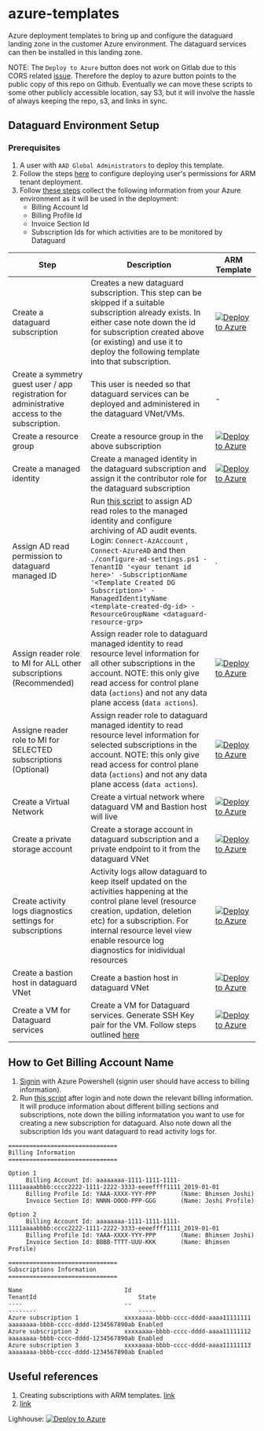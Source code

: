 # azure-templates

Azure deployment templates to bring up and configure the dataguard landing zone in the customer Azure environment. The dataguard services can then be installed in this landing zone.

NOTE: The `Deploy to Azure` button does not work on Gitlab due to this CORS related [issue](https://gitlab.com/gitlab-org/gitlab/-/issues/16732).
Therefore the deploy to azure button points to the public copy of this repo on Github. Eventually we can move these scripts to some other publicly accessible location, say S3, but it will involve the hassle of always keeping the repo, s3, and links in sync.

## Dataguard Environment Setup

### Prerequisites
1. A user with `AAD Global Administrators` to deploy this template.
2. Follow the steps [here](https://github.com/Azure/Enterprise-Scale/blob/individual/docs/EnterpriseScale-Setup-azure.md) to configure deploying user's permissions for ARM tenant deployment.
3. Follow [these steps](#how-to-get-billing-account-name) collect the following information from your Azure environment as it will be used in the deployment:
    * Billing Account Id 
    * Billing Profile Id
    * Invoice Section Id
    * Subscription Ids for which activities are to be monitored by Dataguard

| Step | Description | ARM Template |
|------| ------------| ------------ |
| Create a dataguard subscription | Creates a new dataguard subscription. This step can be skipped if a suitable subscription already exists. In either case note down the id for subscription created above (or existing) and use it to deploy the following template into that subscription.| [![Deploy to Azure](https://aka.ms/deploytoazurebutton)](https://portal.azure.com/#create/Microsoft.Template/uri/https%3A%2F%2Fraw.githubusercontent.com%2Fsachintyagi22%2Fazure-templates%2Findividual%2Ftemplates%2Fstandalone%2Fsetup-create-dataguard-subscription.json)|
| Create a symmetry guest user / app registration for administrative access to the subscription. | This user is needed so that dataguard services can be deployed and administered in the dataguard VNet/VMs. | - |
| Create a resource group | Create a resource group in the above subscription | [![Deploy to Azure](https://aka.ms/deploytoazurebutton)](https://portal.azure.com/#create/Microsoft.Template/uri/https%3A%2F%2Fraw.githubusercontent.com%2Fsachintyagi22%2Fazure-templates%2Findividual%2Ftemplates%2Fstandalone%2Fsetup-create-dataguard-resource-grp.json)
| Create a managed identity | Create a managed identity in the dataguard subscription and assign it the contributor role for the dataguard subscription| [![Deploy to Azure](https://aka.ms/deploytoazurebutton)](https://portal.azure.com/#create/Microsoft.Template/uri/https%3A%2F%2Fraw.githubusercontent.com%2Fsachintyagi22%2Fazure-templates%2Findividual%2Ftemplates%2Fstandalone%2Fsetup-create-managed-id-assign-contrib.json)
| Assign AD read permission to dataguard managed ID | Run [this script](scripts/configure-ad-settings.ps1) to assign AD read roles to the managed identity and configure archiving of AD audit events. Login: `Connect-AzAccount` , `Connect-AzureAD` and then `./configure-ad-settings.ps1 -TenantID '<your tenant id here>' -SubscriptionName '<Template Created DG Subscription>' -ManagedIdentityName <template-created-dg-id> -ResourceGroupName <dataguard-resource-grp>` | . |
| Assign reader role to MI for ALL other subscriptions (Recommended) | Assign reader role to dataguard managed identity to read resource level information for all other subscriptions in the account. NOTE: this only give read access for control plane data (`actions`) and not any data plane access (`data actions`).| [![Deploy to Azure](https://aka.ms/deploytoazurebutton)](https://portal.azure.com/#create/Microsoft.Template/uri/https%3A%2F%2Fraw.githubusercontent.com%2Fsachintyagi22%2Fazure-templates%2Findividual%2Ftemplates%2Fstandalone%2Fsetup-assign-reader-at-root.json)
| Assigne reader role to MI for SELECTED subscriptions (Optional) | Assign reader role to dataguard managed identity to read resource level information for selected subscriptions in the account. NOTE: this only give read access for control plane data (`actions`) and not any data plane access (`data actions`).| [![Deploy to Azure](https://aka.ms/deploytoazurebutton)](https://portal.azure.com/#create/Microsoft.Template/uri/https%3A%2F%2Fraw.githubusercontent.com%2Fsachintyagi22%2Fazure-templates%2Findividual%2Ftemplates%2Fstandalone%2Fsetup-assign-reader-at-subscriptions.json)
| Create a Virtual Network | Create a virtual network where dataguard VM and Bastion host will live | [![Deploy to Azure](https://aka.ms/deploytoazurebutton)](https://portal.azure.com/#create/Microsoft.Template/uri/https%3A%2F%2Fraw.githubusercontent.com%2Fsachintyagi22%2Fazure-templates%2Findividual%2Ftemplates%2Fstandalone%2Fsetup-create-virtual-network.json)
| Create a private storage account | Create a storage account in dataguard subscription and a private endpoint to it from the dataguard VNet | [![Deploy to Azure](https://aka.ms/deploytoazurebutton)](https://portal.azure.com/#create/Microsoft.Template/uri/https%3A%2F%2Fraw.githubusercontent.com%2Fsachintyagi22%2Fazure-templates%2Findividual%2Ftemplates%2Fstandalone%2Fsetup-create-storage-account.json)
| Create activity logs diagnostics settings for subscriptions | Activity logs allow dataguard to keep itself updated on the activities happening at the control plane level (resource creation, updation, deletion etc) for a subscription. For internal resource level view enable resource log diagnostics for inidividual resources | [![Deploy to Azure](https://aka.ms/deploytoazurebutton)](https://portal.azure.com/#create/Microsoft.Template/uri/https%3A%2F%2Fraw.githubusercontent.com%2Fsachintyagi22%2Fazure-templates%2Findividual%2Ftemplates%2Fstandalone%2Fsetup-create-subs-diagnostics.json)
| Create a bastion host in dataguard VNet | Create a bastion host in dataguard VNet | [![Deploy to Azure](https://aka.ms/deploytoazurebutton)](https://portal.azure.com/#create/Microsoft.Template/uri/https%3A%2F%2Fraw.githubusercontent.com%2Fsachintyagi22%2Fazure-templates%2Findividual%2Ftemplates%2Fstandalone%2Fsetup-create-bastion.json)
| Create a VM for Dataguard services | Create a VM for Dataguard services. Generate SSH Key pair for the VM. Follow steps outlined [here](https://docs.microsoft.com/en-us/azure/virtual-machines/linux/mac-create-ssh-keys) | [![Deploy to Azure](https://aka.ms/deploytoazurebutton)](https://portal.azure.com/#create/Microsoft.Template/uri/https%3A%2F%2Fraw.githubusercontent.com%2Fsachintyagi22%2Fazure-templates%2Findividual%2Ftemplates%2Fcreate-vm-in-a-vnet.json)

## How to Get Billing Account Name
1. [Signin](https://docs.microsoft.com/en-us/powershell/azure/authenticate-azureps?view=azps-7.1.0) with Azure Powershell (signin user should have access to billing information).
2. Run [this script](scripts/fetch-billing-accounts.ps1) after login and note down the relevant billing information. It will produce information about different billing sections and subscriptions, note down the billing informatation you want to use for creating a new subscription for dataguard.
Also note down all the subscription Ids you want dataguard to read activity logs for.
```
===============================
Billing Information
===============================

Option 1
	 Billing Account Id: aaaaaaaa-1111-1111-1111-1111aaaabbbb:cccc2222-1111-2222-3333-eeeeffff1111_2019-01-01
	 Billing Profile Id: YAAA-XXXX-YYY-PPP   	 (Name: Bhimsen Joshi)
	 Invoice Section Id: NNNN-OOOO-PPP-GGG   	 (Name: Joshi Profile)

Option 2
	 Billing Account Id: aaaaaaaa-1111-1111-1111-1111aaaabbbb:cccc2222-1111-2222-3333-eeeeffff1111_2019-01-01
	 Billing Profile Id: YAAA-XXXX-YYY-PPP   	 (Name: Bhimsen Joshi)
	 Invoice Section Id: BBBB-TTTT-UUU-KKK   	 (Name: Bhimsen Profile)

===============================
Subscriptions Information
===============================

Name                             Id                                   TenantId                             State
----                             --                                   --------                             -----
Azure subscription 1             xxxxaaaa-bbbb-cccc-dddd-aaaa11111111 aaaaaaaa-bbbb-cccc-dddd-1234567890ab Enabled
Azure subscription 2             xxxxaaaa-bbbb-cccc-dddd-aaaa11111112 aaaaaaaa-bbbb-cccc-dddd-1234567890ab Enabled
Azure subscription 3             xxxxaaaa-bbbb-cccc-dddd-aaaa11111113 aaaaaaaa-bbbb-cccc-dddd-1234567890ab Enabled

```

## Useful references

1. Creating subscriptions with ARM templates. [link](https://techcommunity.microsoft.com/t5/azure-governance-and-management/creating-subscriptions-with-arm-templates/ba-p/1839961)
2. [link](https://stackoverflow.com/questions/63478559/how-to-deploy-arm-template-with-user-managed-identity-and-assign-a-subscription)


Lighhouse: [![Deploy to Azure](https://aka.ms/deploytoazurebutton)](https://portal.azure.com/#create/Microsoft.Template/uri/https%3A%2F%2Fraw.githubusercontent.com%2Fsachintyagi22%2Fazure-templates%2Flighthouse%2Ftemplates%2Flighthouse%2Ftest.json)